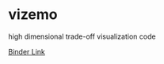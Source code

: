 # vizemo
high dimensional trade-off visualization code

[Binder Link](https://mybinder.org/v2/gh/chudur-budur/vizemo/master) 
